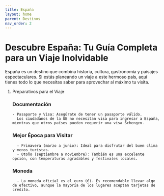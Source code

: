 ```yaml
---
title: España
layout: home
parent: Destinos
nav_order: 2
---
```


# Descubre España: Tu Guía Completa para un Viaje Inolvidable

España es un destino que combina historia, cultura, gastronomía y paisajes espectaculares.
Si estás planeando un viaje a este hermoso país, aquí tienes todo lo que necesitas saber para aprovechar al máximo tu visita.

1. Preparativos para el Viaje
   ### Documentación
       - Pasaporte y Visa: Asegúrate de tener un pasaporte válido.
         Los ciudadanos de la UE no necesitan visa para ingresar a España, mientras que otros países pueden requerir una visa Schengen.
   ### Mejor Época para Visitar
         - Primavera (marzo a junio): Ideal para disfrutar del buen clima y menos turistas.
         - Otoño (septiembre a noviembre): También es una excelente opción, con temperaturas agradables y festivales locales.
   ### Moneda
         - La moneda oficial es el euro (€). Es recomendable llevar algo de efectivo, aunque la mayoría de los lugares aceptan tarjetas de crédito.

